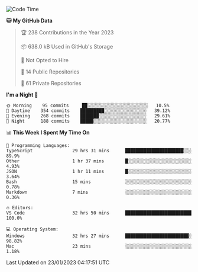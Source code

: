 <!--START_SECTION:waka-->
![Code Time](http://img.shields.io/badge/Code%20Time-3%2C537%20hrs%2051%20mins-blue)

**🐱 My GitHub Data** 

> 🏆 238 Contributions in the Year 2023
 > 
> 📦 638.0 kB Used in GitHub's Storage 
 > 
> 🚫 Not Opted to Hire
 > 
> 📜 14 Public Repositories 
 > 
> 🔑 61 Private Repositories  
 > 
**I'm a Night 🦉** 

```text
🌞 Morning    95 commits     ██░░░░░░░░░░░░░░░░░░░░░░░   10.5% 
🌆 Daytime    354 commits    █████████░░░░░░░░░░░░░░░░   39.12% 
🌃 Evening    268 commits    ███████░░░░░░░░░░░░░░░░░░   29.61% 
🌙 Night      188 commits    █████░░░░░░░░░░░░░░░░░░░░   20.77%

```


📊 **This Week I Spent My Time On** 

```text
💬 Programming Languages: 
TypeScript               29 hrs 31 mins      ██████████████████████░░░   89.9% 
Other                    1 hr 37 mins        █░░░░░░░░░░░░░░░░░░░░░░░░   4.93% 
JSON                     1 hr 11 mins        █░░░░░░░░░░░░░░░░░░░░░░░░   3.64% 
Bash                     15 mins             ░░░░░░░░░░░░░░░░░░░░░░░░░   0.78% 
Markdown                 7 mins              ░░░░░░░░░░░░░░░░░░░░░░░░░   0.36%

🔥 Editors: 
VS Code                  32 hrs 50 mins      █████████████████████████   100.0%

💻 Operating System: 
Windows                  32 hrs 27 mins      ████████████████████████░   98.82% 
Mac                      23 mins             ░░░░░░░░░░░░░░░░░░░░░░░░░   1.18%

```


 Last Updated on 23/01/2023 04:17:51 UTC
<!--END_SECTION:waka-->

